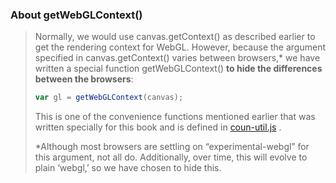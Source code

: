 ### About getWebGLContext()

> Normally, we would use canvas.getContext() as described earlier to get the rendering context for WebGL. However, because the argument specified in canvas.getContext() varies between browsers,*  we have written a special function getWebGLContext() **to hide the differences between the browsers**:
>
> ```javascript
> var gl = getWebGLContext(canvas);
> ```
>
> This is one of the convenience functions mentioned earlier that was written specially for this book and is defined in [coun-util.js](https://github.com/bajiSuan/WebGL-Programming-Guide/blob/main/lib/cuon-utils.js) .
>
> 
> *Although most browsers are settling on “experimental-webgl” for this argument, not all do.
> Additionally, over time, this will evolve to plain ‘webgl,’ so we have chosen to hide this.
